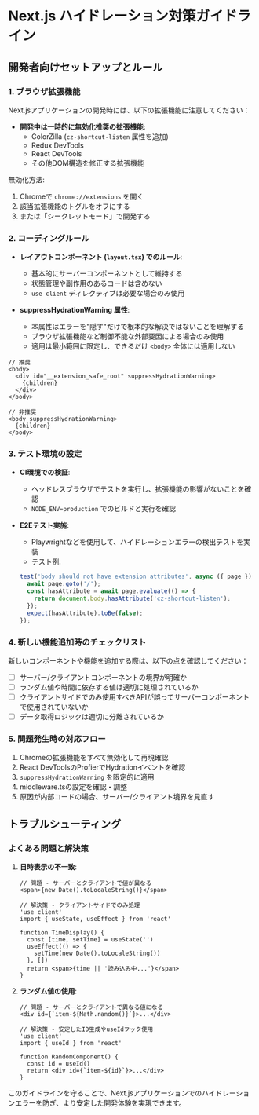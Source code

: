 # Next.js ハイドレーション対策ガイドライン

## 開発者向けセットアップとルール

### 1. ブラウザ拡張機能

Next.jsアプリケーションの開発時には、以下の拡張機能に注意してください：

- **開発中は一時的に無効化推奨の拡張機能**:
  - ColorZilla (`cz-shortcut-listen` 属性を追加)
  - Redux DevTools
  - React DevTools
  - その他DOM構造を修正する拡張機能

無効化方法:
1. Chromeで `chrome://extensions` を開く
2. 該当拡張機能のトグルをオフにする
3. または「シークレットモード」で開発する

### 2. コーディングルール

- **レイアウトコンポーネント (`layout.tsx`) でのルール**:
  - 基本的にサーバーコンポーネントとして維持する
  - 状態管理や副作用のあるコードは含めない
  - `use client` ディレクティブは必要な場合のみ使用

- **suppressHydrationWarning 属性**:
  - 本属性はエラーを"隠す"だけで根本的な解決ではないことを理解する
  - ブラウザ拡張機能など制御不能な外部要因による場合のみ使用
  - 適用は最小範囲に限定し、できるだけ `<body>` 全体には適用しない

```tsx
// 推奨
<body>
  <div id="__extension_safe_root" suppressHydrationWarning>
    {children}
  </div>
</body>

// 非推奨
<body suppressHydrationWarning>
  {children}
</body>
```

### 3. テスト環境の設定

- **CI環境での検証**:
  - ヘッドレスブラウザでテストを実行し、拡張機能の影響がないことを確認
  - `NODE_ENV=production` でのビルドと実行を確認

- **E2Eテスト実施**:
  - Playwrightなどを使用して、ハイドレーションエラーの検出テストを実装
  - テスト例:
  ```js
  test('body should not have extension attributes', async ({ page }) => {
    await page.goto('/');
    const hasAttribute = await page.evaluate(() => {
      return document.body.hasAttribute('cz-shortcut-listen');
    });
    expect(hasAttribute).toBe(false);
  });
  ```

### 4. 新しい機能追加時のチェックリスト

新しいコンポーネントや機能を追加する際は、以下の点を確認してください：

- [ ] サーバー/クライアントコンポーネントの境界が明確か
- [ ] ランダム値や時間に依存する値は適切に処理されているか
- [ ] クライアントサイドでのみ使用すべきAPIが誤ってサーバーコンポーネントで使用されていないか
- [ ] データ取得ロジックは適切に分離されているか

### 5. 問題発生時の対応フロー

1. Chromeの拡張機能をすべて無効化して再現確認
2. React DevToolsのProfierでHydrationイベントを確認
3. `suppressHydrationWarning` を限定的に適用
4. middleware.tsの設定を確認・調整
5. 原因が内部コードの場合、サーバー/クライアント境界を見直す

## トラブルシューティング

### よくある問題と解決策

1. **日時表示の不一致**:
   ```tsx
   // 問題 - サーバーとクライアントで値が異なる
   <span>{new Date().toLocaleString()}</span>

   // 解決策 - クライアントサイドでのみ処理
   'use client'
   import { useState, useEffect } from 'react'

   function TimeDisplay() {
     const [time, setTime] = useState('')
     useEffect(() => {
       setTime(new Date().toLocaleString())
     }, [])
     return <span>{time || '読み込み中...'}</span>
   }
   ```

2. **ランダム値の使用**:
   ```tsx
   // 問題 - サーバーとクライアントで異なる値になる
   <div id={`item-${Math.random()}`}>...</div>

   // 解決策 - 安定したID生成やuseIdフック使用
   'use client'
   import { useId } from 'react'

   function RandomComponent() {
     const id = useId()
     return <div id={`item-${id}`}>...</div>
   }
   ```

このガイドラインを守ることで、Next.jsアプリケーションでのハイドレーションエラーを防ぎ、より安定した開発体験を実現できます。
